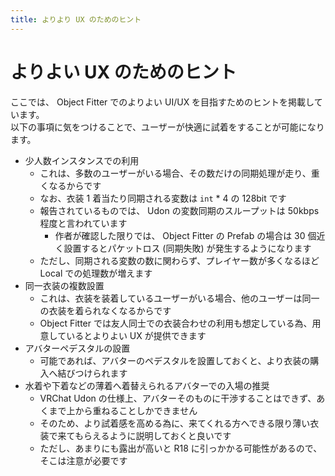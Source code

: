 ```yaml
---
title: よりより UX のためのヒント
---
```


# よりよい UX のためのヒント

ここでは、 Object Fitter でのよりよい UI/UX を目指すためのヒントを掲載しています。  
以下の事項に気をつけることで、ユーザーが快適に試着をすることが可能になります。

-   少人数インスタンスでの利用
    -   これは、多数のユーザーがいる場合、その数だけの同期処理が走り、重くなるからです
    -   なお、衣装 1 着当たり同期される変数は `int` \* 4 の 128bit です
    -   報告されているものでは、 Udon の変数同期のスループットは 50kbps 程度と言われています
        -   作者が確認した限りでは、 Object Fitter の Prefab の場合は 30 個近く設置するとパケットロス (同期失敗) が発生するようになります
    -   ただし、同期される変数の数に関わらず、プレイヤー数が多くなるほど Local での処理数が増えます
-   同一衣装の複数設置
    -   これは、衣装を装着しているユーザーがいる場合、他のユーザーは同一の衣装を着られなくなるからです
    -   Object Fitter では友人同士での衣装合わせの利用も想定している為、用意しているとよりよい UX が提供できます
-   アバターペデスタルの設置
    -   可能であれば、アバターのペデスタルを設置しておくと、より衣装の購入へ結びつけられます
-   水着や下着などの薄着へ着替えられるアバターでの入場の推奨
    -   VRChat Udon の仕様上、アバターそのものに干渉することはできず、あくまで上から重ねることしかできません
    -   そのため、より試着感を高める為に、来てくれる方へできる限り薄い衣装で来てもらえるように説明しておくと良いです
    -   ただし、あまりにも露出が高いと R18 に引っかかる可能性があるので、そこは注意が必要です
